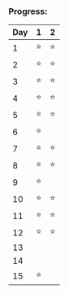 ### Progress:

| Day | 1 | 2 |
| --- | - | - |
| 1 | ⭐️ | ⭐️ |
| 2 | ⭐️ | ⭐️ |
| 3 | ⭐️ | ⭐️ |
| 4 | ⭐️ | ⭐️ |
| 5 | ⭐️ | ⭐️ |
| 6 | ⭐️ |  |
| 7 | ⭐️ | ⭐️ |
| 8 | ⭐️ | ⭐️ |
| 9 | ⭐️ |  |
| 10 | ⭐️ | ⭐️ |
| 11 | ⭐️ | ⭐️ |
| 12 | ⭐️ | ⭐️ |
| 13 |  |  |
| 14 |  |  |
| 15 | ⭐️ |  |